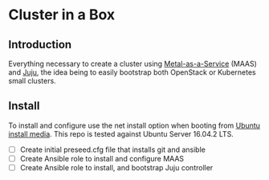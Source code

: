 # Cluster in a Box

## Introduction

Everything necessary to create a cluster using [Metal-as-a-Service](https://maas.io/) (MAAS) and [Juju](https://jujucharms.com), the idea being to easily bootstrap both OpenStack or Kubernetes small clusters.

## Install

To install and configure use the net install option when booting from [Ubuntu install media](https://www.ubuntu.com/download/server). This repo is tested against Ubuntu Server 16.04.2 LTS.

- [ ] Create initial preseed.cfg file that installs git and ansible
- [ ] Create Ansible role to install and configure MAAS
- [ ] Create Ansible role to install, and bootstrap Juju controller
